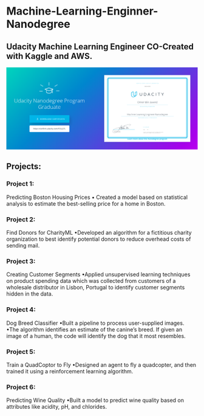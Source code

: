 # Machine-Learning-Enginner-Nanodegree

## Udacity Machine Learning Engineer CO-Created with Kaggle and AWS. 

![Nanodegree](https://github.com/OBINJAWED/Machine-Learning-Enginner-Nanodegree/blob/master/Nanodegree%20Graduation.png)



## Projects:

### Project 1: 

Predicting Boston Housing Prices
• Created a model based on statistical analysis to estimate the best-selling price for a home in Boston.

### Project 2: 

Find Donors for CharityML
•Developed an algorithm for a fictitious charity organization to best identify potential donors to reduce overhead costs of sending mail.

### Project 3: 

Creating Customer Segments
•Applied unsupervised learning techniques on product spending data which was collected from customers of a wholesale distributor in Lisbon, Portugal to identify customer segments hidden in the data.

### Project 4: 

Dog Breed Classifier
•Built a pipeline to process user-supplied images.
•The algorithm identifies an estimate of the canine’s breed. If given an image of a human, the code will identify the dog that it most resembles.

### Project 5: 

Train a QuadCoptor to Fly
•Designed an agent to fly a quadcopter, and then trained it using a reinforcement learning algorithm.

### Project 6: 

Predicting Wine Quality
•Built a model to predict wine quality based on attributes like acidity, pH, and chlorides.

